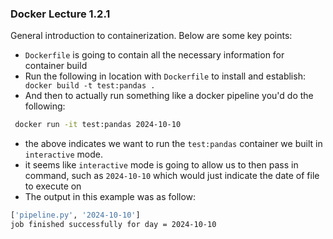 ### Docker Lecture 1.2.1

General introduction to containerization. Below are some key points:
- `Dockerfile` is going to contain all the necessary information for container build
- Run the following in location with `Dockerfile` to install and establish: ` docker build -t test:pandas .`
- And then to actually run something like a docker pipeline you'd do the following:
```bash
 docker run -it test:pandas 2024-10-10
```
- the above indicates we want to run the `test:pandas` container we built in `interactive` mode. 
- it seems like `interactive` mode is going to allow us to then pass in command, such as `2024-10-10` which would just indicate the date of file to execute on
- The output in this example was as follow:
```bash
['pipeline.py', '2024-10-10']
job finished successfully for day = 2024-10-10 
```